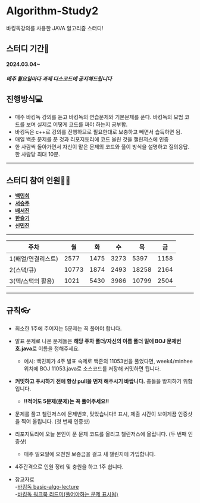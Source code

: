 # Algorithm-Study2
바킹독강의를 사용한 JAVA 알고리즘 스터디!

## 스터디 기간🚀
#### 2024.03.04~
##### 매주 월요일마다 과제 디스코드에 공지해드립니다

## 진행방식💻
	
  - 매주 바킹독 강의를 듣고 바킹독의 연습문제와 기본문제를 푼다. 바킹독의 모범 코드를 보며 실제로 어떻게 코드를 짜야 하는지 공부함.
  - 바킹독은 c++로 강의를 진행하므로 필요한대로 보충하고 빼면서 습득하면 됨. 
  - 매일 백준 문제를 푼 것과 리포지토리에 코드 올린 것을 챌린저스에 인증
  - 한 사람씩 돌아가면서 자신이 맡은 문제의 코드와 풀이 방식을 설명하고 질의응답. 한 사람당 최대 10분. 

---
## 스터디 참여 인원👩‍💻
- [**백민희**](https://github.com/minheebaek)
- [**서승주**](https://github.com/seunzu)
- [**배서진**](https://github.com/bsjin1122)
- [**한슬기**](https://github.com/ssggii)
- [**신민진**](https://github.com/Shinminjin)
---
| 주차 | 월 | 화 | 수 | 목 | 금 |
| --- | --- | --- | --- | --- | --- |
| 1(배열/연결리스트) | 2577 | 1475 | 3273 | 5397 | 1158 |
| 2(스택/큐) | 10773 | 1874 | 2493 | 18258 | 2164 |
| 3(덱/스택의 활용) | 1021 | 5430 | 3986 | 10799 | 2504 |

---
## 규칙👓
- 최소한 1주에 주어지는 5문제는 꼭 풀어야 합니다.
- 발표 문제로 나온 문제들은 **해당 주차 폴더/자신의 이름 폴더 밑에 BOJ 문제번호.java**로 이름을 정해주세요.
	- 예시: 백민희가 4주 발표 숙제로 백준의 11053번을 풀었다면, week4/minhee 위치에 BOJ 11053.java로 소스코드를 저장해 커밋하면 됩니다. 	
	
- **커밋하고 푸시하기 전에 항상 pull을 먼저 해주시기 바랍니다.** 충돌을 방지하기 위함입니다. 
  	
  - **!!적어도 5문제(문제)는 꼭 풀어주세요!!**
	
- 문제를 풀고 챌린저스에 문제번호, 맞았습니다!! 표시, 제출 시간이 보이게끔 인증샷을 찍어 올립니다. (첫 번째 인증샷)
- 리포지토리에 오늘 본인이 푼 문제 코드를 올리고 챌린저스에 올립니다. (두 번째 인증샷)
	- 매주 일요일에 오천원 보증금을 걸고 새 챌린지에 가입합니다. 
  
- 4주간격으로 인원 정리 및 충원을 하고 1주 쉽니다.
  

- 참고자료<br>
  -[바킹독 basic-algo-lecture](https://github.com/encrypted-def/basic-algo-lecture)<br>
-[바킹독 워크북 리드미(풀어야하는 문제 표시됨)](https://github.com/encrypted-def/basic-algo-lecture/blob/master/workbook.md) <br>
